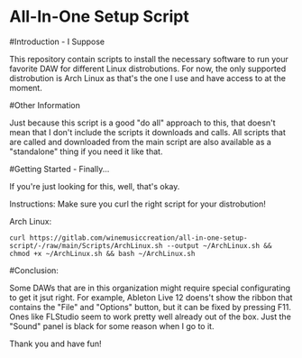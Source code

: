 # All-In-One Setup Script

#Introduction - I Suppose

This repository contain scripts to install the necessary software to run your favorite DAW for different Linux distrobutions. 
For now, the only supported distrobution is Arch Linux as that's the one I use and have access to at the moment. 

#Other Information

Just because this script is a good "do all" approach to this, that doesn't mean that I don't include the scripts it downloads and calls.
All scripts that are called and downloaded from the main script are also available as a "standalone" thing if you need it like that. 

#Getting Started - Finally...

If you're just looking for this, well, that's okay. 

Instructions:
Make sure you curl the right script for your distrobution!

Arch Linux:

 ```curl https://gitlab.com/winemusiccreation/all-in-one-setup-script/-/raw/main/Scripts/ArchLinux.sh --output ~/ArchLinux.sh && chmod +x ~/ArchLinux.sh && bash ~/ArchLinux.sh```

#Conclusion:

Some DAWs that are in this organization might require special configurating to get it jsut right. 
For example, Ableton Live 12 doens't show the ribbon that contains the "File" and "Options" button, but it can be fixed by pressing F11.
Ones like FLStudio seem to work pretty well already out of the box. Just the "Sound" panel is black for some reason when I go to it. 

Thank you and have fun!